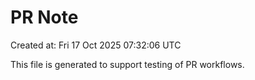 # PR Note

Created at: Fri 17 Oct 2025 07:32:06 UTC

This file is generated to support testing of PR workflows.
